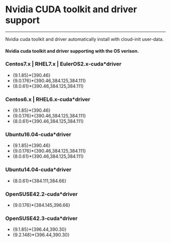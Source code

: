 # Nvidia CUDA toolkit and driver support #
------------------------------------------
Nvidia cuda toolkit and driver automatically install with cloud-init user-data.

#### Nvidia cuda toolkit and driver supporting with the OS verison.

### Centos7.x | RHEL7.x | EulerOS2.x-cuda*driver
  - {9.1.85}*{390.46}
  - {9.0.176}*{390.46,384.125,384.111}
  - {8.0.61}*{390.46,384.125,384.111}

### Centos6.x | RHEL6.x-cuda*driver
  - {9.1.85}*{390.46}
  - {9.0.176}*{390.46,384.125,384.111}
  - {8.0.61}*{390.46,384.125,384.111}

### Ubuntu16.04-cuda*driver
  - {9.1.85}*{390.46}
  - {9.0.176}*{390.46,384.125,384.111}
  - {8.0.61}*{390.46,384.125,384.111}

### Ubuntu14.04-cuda*driver
  - {8.0.61}*{384.111,384.66}

### OpenSUSE42.2-cuda*driver
  - {9.0.176}*{384.145,396.66}

### OpenSUSE42.3-cuda*driver
  - {9.1.85}*{396.44,390.30}
  - {9.2.148}*{396.44,390.30}
